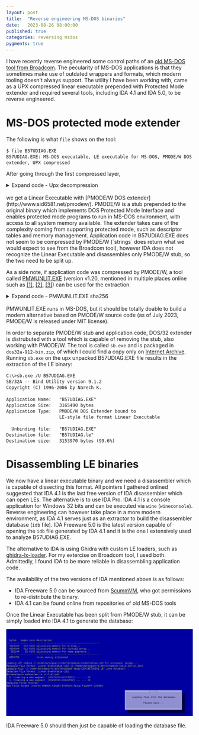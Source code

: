```yaml
---
layout: post
title:  "Reverse engineering MS-DOS binaries"
date:   2023-08-26 08:00:00
published: true
categories: reversing msdos
pygments: true
---
```


I have recently reverse engineered some control paths of an [old MS-DOS tool from Broadcom](https://marcoguerri.github.io/reversing/msdos/2023/02/04/broadcom-pxe-write.html). The pecularity of MS-DOS
applications is that they sometimes make use of outdated wrappers and formats, which
modern tooling doesn't always support. The utility I have been working with, came as a
UPX compressed linear executable prepended with Protected Mode extender and required
several tools, including IDA 4.1 and IDA 5.0, to be reverse engineered.

MS-DOS protected mode extender
=======
The following is what `file` shows on the tool:
```
$ file B57UDIAG.EXE 
B57UDIAG.EXE: MS-DOS executable, LE executable for MS-DOS, PMODE/W DOS extender, UPX compressed
```

After going through the first compressed layer,
<details> <summary>Expand code - Upx decompression</summary>
{% highlight shell %}
$ upx -d B57UDIAG.EXE 
                       Ultimate Packer for eXecutables
                          Copyright (C) 1996 - 2023
UPX 4.0.2       Markus Oberhumer, Laszlo Molnar & John Reiser   Jan 30th 2023

        File size         Ratio      Format      Name
   --------------------   ------   -----------   -----------
    800005 <-    243351   30.42%    watcom/le    B57UDIAG.EXE

Unpacked 1 file.
$ file B57UDIAG.EXE 
B57UDIAG.EXE: MS-DOS executable, LE executable for MS-DOS, PMODE/W DOS extender
{% endhighlight %}
</details>
<br>
we get a Linear Executable with [PMODE/W DOS extender](http://www.sid6581.net/pmodew/). PMODE/W is a stub
prepended to the original binary which implements DOS Protected Mode Interface and enables protected mode programs
to run in MS-DOS environment, with access to all system memory available. The extender takes care of the complexity 
coming from supporting protected mode, such as descriptor tables and memory management. Application code in B57UDIAG.EXE
does not seem to be compressed by PMODE/W (`strings` does return what we would expect to see from the Broadcom tool),
however IDA does not recognize the Linear Executable and disassembles only PMODE/W stub, so the two need
to be split up.

As a side note, if application code was compressed by PMODE/W, a tool called 
[PMWUNLIT.EXE](http://www.sid6581.net/pmodew/) (version v1.20, mentioned in multiple places online
such as [[1]](https://www.reddit.com/r/REGames/comments/ahykua/anyone_here_familiar_with_disassembling_msdos/), [[2]](https://github.com/urxp/drally/issues/3), [[3]](https://github.com/urxp/drally/issues/3)) can be used for the extraction.
<details> <summary>Expand code - PMWUNLIT.EXE sha256</summary>
{% highlight shell %}
sha256 of PMWUNLIT.EXE: dcbdaf0665b4d252620e0ff786a05e7c0ca9d9ee42986fe1d942ef0359db68be
{% endhighlight %}
</details>
<br>
PMWUNLIT.EXE runs in MS-DOS, but it should be totally doable to build a modern alternative
based on PMODE/W source code (as of July 2023, PMODE/W is released under MIT license).

In order to separate PMODE/W stub and application code, DOS/32 extender is distrubuted with a tool
which is capable of removing the stub, also working with PMODE/W. The tool is called `sb.exe` and
is packaged in `dos32a-912-bin.zip`, of which I could find a copy only on [Internet Archive](https://archive.org/details/dos32a-912-bin). Running `sb.exe` on the upx unpacked B57UDIAG.EXE file results
in the extraction of the LE binary:
```
C:\>sb.exe /U B57UDIAG.EXE
SB/32A -- Bind Utility version 9.1.2
Copyright (C) 1996-2006 by Narech K.

Application Name:   "B57UDIAG.EXE"
Application Size:   3165490 bytes
Application Type:   PMODE/W DOS Extender bound to
                    LE-style file format Linear Executable

  Unbinding file:   "B57UDIAG.EXE"
Destination file:   "B57UDIAG.le"
Destination size:   3153970 bytes (99.6%)
```

Disassembling LE binaries
=======
We now have a linear executable binary and we need a disassembler which is capable of dissecting this format.
All pointers I gathered onlined suggested that IDA 4.1 is the last free version of IDA disassembler which can
open LEs. The alternative is to use IDA Pro. IDA 4.1 is a console application for Windows 32 bits and can be 
executed via `wine` (`wineconsole`). Reverse engineering can however take place in a more modern environment, as IDA 4.1 
serves just as an extractor to build the disassembler database (`idb` file). IDA Freeware 5.0 is the latest version capable 
of opening the `idb` file generated by IDA 4.1 and it is the one I extensively used to analyze B57UDIAG.EXE.

The alternative to IDA is using Ghidra with custom LE loaders, such as [ghidra-lx-loader](https://github.com/oshogbo/ghidra-lx-loader).
For my extercise on Broadcom tool, I used both. Admittedly, I found IDA to be more reliable in
disassembling application code.

The availability of the two versions of IDA mentioned above is as follows:
* IDA Freeware 5.0 can be sourced from [ScummVM](https://www.scummvm.org/news/20180331/), who got 
permissions to re-distribute the binary.
* IDA 4.1 can be found online from repositories of old MS-DOS tools

Once the Linear Executable has been split from PMODE/W stub, it can be simply loaded into IDA 4.1 to generate the database:

<p align="center">
<a id="single_image" href="/img/dosreversing/ida4.1.png">
<img src="/img/dosreversing/ida4.1.png" alt=""/></a>
</p>

IDA Freeware 5.0 should then just be capable of loading the database file.
